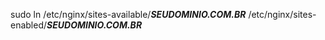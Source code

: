 sudo ln /etc/nginx/sites-available/___SEUDOMINIO.COM.BR___ /etc/nginx/sites-enabled/___SEUDOMINIO.COM.BR___